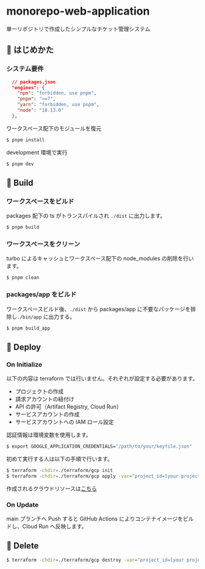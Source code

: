 # monorepo-web-application

単一リポジトリで作成したシンプルなチケット管理システム

## 🔰 はじめかた

### システム要件

```json
  // packages.json
  "engines": {
    "npm": "forbidden, use pnpm",
    "pnpm": ">=7",
    "yarn": "forbidden, use pnpm",
    "node": "18.13.0"
  },
```

ワークスペース配下のモジュールを復元

```bash
$ pnpm install
```

development 環境で実行

```bash
$ pnpm dev
```

## 🔨 Build

### ワークスペースをビルド

packages 配下の ts がトランスパイルされ `./dist` に出力します。

```bash
$ pnpm build
```

### ワークスペースをクリーン

turbo によるキャッシュとワークスペース配下の node_modules の削除を行います。

```bash
$ pnpm clean
```

### packages/app をビルド

ワークスペースビルド後、`./dist` から packages/app に不要なパッケージを排除し`./bin/app` に出力する。

```bash
$ pnpm build_app
```

## 🚀 Deploy

### On Initialize

以下の内容は terraform では行いません。それぞれが設定する必要があります。

- プロジェクトの作成
- 請求アカウントの紐付け
- API の許可（Artifact Registry, Cloud Run）
- サービスアカウントの作成
- サービスアカウントへの IAM ロール設定

認証情報は環境変数を使用します。

```bash
$ export GOOGLE_APPLICATION_CREDENTIALS="/path/to/your/keyfile.json"
```

初めて実行する人は以下の手順で行います。

```bash
$ terraform -chdir=./terraform/gcp init
$ terraform -chdir=./terraform/gcp apply -var="project_id=[your project id]"
```

作成されるクラウドリソースは[こちら](./terraform/gcp/terraform.md)

### On Update

main ブランチへ Push すると GitHub Actions によりコンテナイメージをビルドし、Cloud Run へ反映します。

## 🚫 Delete

```bash
$ terraform -chdir=./terraform/gcp destroy -var="project_id=[your project id]"
```
